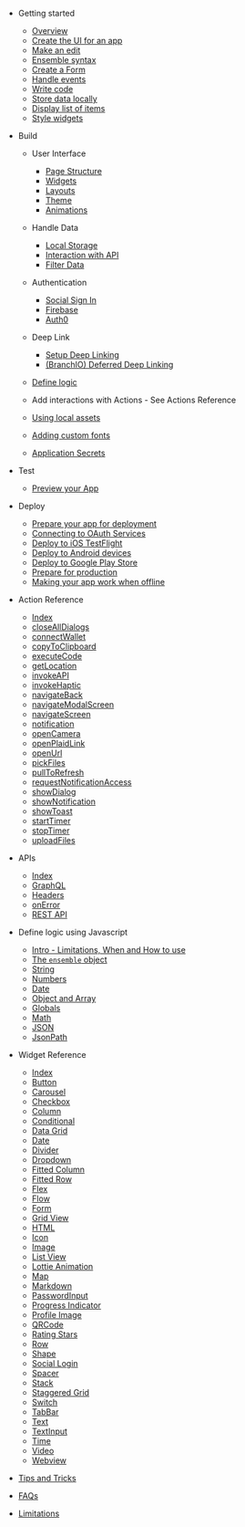 - Getting started

  - [Overview](getting-started/home)
  - [Create the UI for an app](./getting-started/1-create-app)
  - [Make an edit](./getting-started/2-edit)
  - [Ensemble syntax](./getting-started/3-ensemble-syntax)
  - [Create a Form](./getting-started/4-form)
  - [Handle events](./getting-started/5-actions)
  - [Write code](./getting-started/6-code)
  - [Store data locally](./getting-started/7-storage)
  - [Display list of items](./getting-started/8-item-template)
  - [Style widgets](./getting-started/9-styling)

- Build

  - User Interface

    - [Page Structure](build/user-interface/1-page-structure)
    - [Widgets](build/user-interface/2-widgets)
    - [Layouts](build/user-interface/3-layouts)
    - [Theme](build/user-interface/4-theme)
    - [Animations](build/user-interface/3-animations)

  - Handle Data

    - [Local Storage](build/handle-data/local-storage/1-local-storage)
    - [Interaction with API](build/handle-data/item-template/1-interaction-with-api)
    - [Filter Data](build/handle-data/item-template/2-filter-data)

  - Authentication

    - [Social Sign In](build/authentication/social-signin)
    - [Firebase](build/authentication/firebase)
    - [Auth0](build/authentication/auth0)

  - Deep Link
    - [Setup Deep Linking](build/deep-link/deeplink.md)
    - [(BranchIO) Deferred Deep Linking](build/deep-link/deferred-deeplink.md)

  - [Define logic](javascript-reference/README)
  - Add interactions with Actions - See Actions Reference
  - [Using local assets](build/local-assets)
  - [Adding custom fonts](build/custom-fonts)
  - [Application Secrets](build/secrets)

- Test

  - [Preview your App](test/1-preview-app)

- Deploy

  - [Prepare your app for deployment](deploy/1-prepare-app)
  - [Connecting to OAuth Services](deploy/2-oauth-services)
  - [Deploy to iOS TestFlight](deploy/3-ios-appstore)
  - [Deploy to Android devices](deploy/4-android-device)
  - [Deploy to Google Play Store](deploy/5-android-play-store)
  - [Prepare for production](deploy/6-prepare-for-production)
  - [Making your app work when offline](deploy/7-offline-mode)

- Action Reference

  - [Index](/actions/directory)
  - [closeAllDialogs](/actions/12-closeAllDialogs)
  - [connectWallet](/actions/18-connectWallet)
  - [copyToClipboard](/actions/17-copyToClipboard)
  - [executeCode](/actions/2-executeCode)
  - [getLocation](/actions/14-getLocation)
  - [invokeAPI](/actions/1-invokeAPI)
  - [invokeHaptic](/actions/23-invokeHaptic)
  - [navigateBack](/actions/7-navigateBack)
  - [navigateModalScreen](/actions/9-navigateModalScreen)
  - [navigateScreen](/actions/8-navigateScreen)
  - [notification](/actions/21-notification)
  - [openCamera](/actions/3-openCamera)
  - [openPlaidLink](/actions/21-openPlaidLink)
  - [openUrl](/actions/4-openUrl)
  - [pickFiles](/actions/16-pickFiles)
  - [pullToRefresh](/actions/24-pulltorefresh)
  - [requestNotificationAccess](/actions/19-requestNotificationAccess)
  - [showDialog](/actions/11-showDialog)
  - [showNotification](/actions/20-showNotification)
  - [showToast](/actions/6-showToast)
  - [startTimer](/actions/5-startTimer)
  - [stopTimer](/actions/13-stopTimer)
  - [uploadFiles](/actions/15-uploadFiles)

- APIs

  - [Index](/APIs/index)
  - [GraphQL](/APIs/graphql)
  - [Headers](/APIs/header)
  - [onError](/APIs/on-error)
  - [REST API](/APIs/rest-api)

- Define logic using Javascript

  - [Intro - Limitations, When and How to use](javascript-reference/README)
  - [The `ensemble` object](javascript-reference/Ensemble)
  - [String](javascript-reference/String)
  - [Numbers](javascript-reference/Numbers)
  - [Date](javascript-reference/Date)
  - [Object and Array](javascript-reference/MapAndArray)
  - [Globals](javascript-reference/Global)
  - [Math](javascript-reference/Math)
  - [JSON](javascript-reference/JSON)
  - [JsonPath](javascript-reference/JsonPath)

- Widget Reference

  - [Index](/widget-reference/directory)
  - [Button](/widget-reference/button)
  - [Carousel](/widget-reference/carousel)
  - [Checkbox](/widget-reference/checkbox)
  - [Column](/widget-reference/column)
  - [Conditional](/widget-reference/conditional)
  - [Data Grid](/widget-reference/datagrid)
  - [Date](/widget-reference/date)
  - [Divider](/widget-reference/divider)
  - [Dropdown](/widget-reference/dropdown)
  - [Fitted Column](/widget-reference/fitted-column)
  - [Fitted Row](/widget-reference/fitted-row)
  - [Flex](/widget-reference/flex)
  - [Flow](/widget-reference/flow)
  - [Form](/widget-reference/form)
  - [Grid View](/widget-reference/gridview)
  - [HTML](/widget-reference/html)
  - [Icon](/widget-reference/Icon)
  - [Image](/widget-reference/Image)
  - [List View](/widget-reference/listview)
  - [Lottie Animation](/widget-reference/lottie)
  - [Map](/widget-reference/Map)
  - [Markdown](/widget-reference/markdown)
  - [PasswordInput](/widget-reference/passwordinput)
  - [Progress Indicator](/widget-reference/progressindicator)
  - [Profile Image](/widget-reference/profile-image)
  - [QRCode](/widget-reference/qrcode)
  - [Rating Stars](/widget-reference/rating-widget)
  - [Row](/widget-reference/row)
  - [Shape](/widget-reference/shape)
  - [Social Login](/widget-reference/social-login)
  - [Spacer](/widget-reference/spacer)
  - [Stack](/widget-reference/stack)
  - [Staggered Grid](/widget-reference/staggeredgrid)
  - [Switch](/widget-reference/switch)
  - [TabBar](/widget-reference/tabbar)
  - [Text](/widget-reference/text)
  - [TextInput](/widget-reference/textinput)
  - [Time](/widget-reference/time)
  - [Video](/widget-reference/video)
  - [Webview](/widget-reference/webview)


- [Tips and Tricks](tips-and-tricks/directory)

<!-- * [Exercises](./exercises/index)
  * [Prerequisite](./exercises/0-prerequisite)
  * [Update the title](./exercises/1-update-app-title)
  * [Add a header](./exercises/2-add-header)
  * [Add location field](./exercises/3-add-location-field)
  * [Display task locations](./exercises/4-display-task-locations)
  * [Final code](./exercises/final-code) -->

- [FAQs](./faq)

- [Limitations](./limitations)
